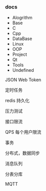 ### docs

- Alogrithm
- Base
- C
- Cpp
- DataBase
- Linux
- OOP
- Project
- Qt
- Tools
- Undefined



JSON Web Token

定时任务

redis 持久化

压力测试

接口限流

QPS 每个用户限流

事务

分布式，数据同步

消息队列

分表分库

MQTT

